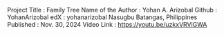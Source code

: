 Project Title : Family Tree
Name of the Author : Yohan A. Arizobal
Github : YohanArizobal edX : yohanarizobal
Nasugbu Batangas, Philippines
Published : Nov. 30, 2024
Video Link : https://youtu.be/uzkxVRViGWA
